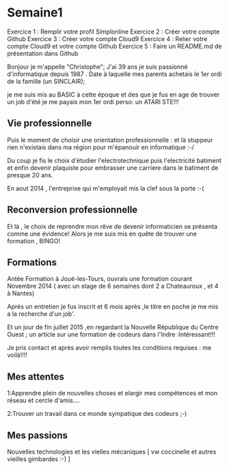 # Semaine1
Exercice 1 : Remplir votre profil Simplonline
Exercice 2 : Créer votre compte Github
Exercice 3 : Créer votre compte Cloud9
Exercice 4 : Relier votre compte Cloud9 et votre compte Github
Exercice 5 : Faire un README.md de présentation dans Github







Bonjour je m'appelle "Christophe";
J'ai 39 ans je suis passionné d'informatique depuis 1987 .
Date à laquelle mes parents achetais le 1er ordi de la famille (un SINCLAIR);

je me suis mis au BASIC à cette époque et des que je fus en age de trouver un job d'été je me payais mon 1er ordi perso: un ATARI STE!!!

## Vie professionnelle

Puis le moment de choisir une orientation professionnelle : et là stuppeur rien n'existais dans ma région pour m'épanouir en informatique :-/

Du coup je fis le choix d'étudier l'electrotechnique puis l'electricité batiment et enfin devenir plaquiste pour embrasser une carriere dans le batiment de presque 20 ans.

En aout 2014 , l'entreprise qui m'employait mis la clef sous la porte :-(

## Reconversion professionnelle

Et là , le choix de reprendre mon rêve de devenir informaticien se présenta comme une évidence!
Alors je me suis mis en quête de trouver une formation , BINGO!

## Formations

Antée Formation à Joué-les-Tours, ouvrais une formation courant Novembre 2014 ( avec un stage de 6 semaines dont 2 a Chateauroux , et 4 à Nantes)

Aprés un entretien je fus inscrit et 6 mois après ,le titre en poche je me mis a la recherche d'un job'.

Et un jour de fin juillet 2015 ,en regardant la Nouvelle République du Centre Ouest ; un article sur une formation de codeurs dans l'Indre :Intéressant!!!

Je pris contact et après avoir remplis toutes les conditions requises : me voilà!!!!

## Mes attentes

1:Apprendre plein de nouvelles choses et elargir mes compétences et mon réseau et cercle d'amis....

2:Trouver un travail dans ce monde sympatique des codeurs ;-)

## Mes passions

Nouvelles technologies et les vielles mécaniques [ vw coccinelle et autres vieilles gimbardes :-) ]
